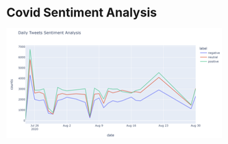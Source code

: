 # Covid Sentiment Analysis

![Sentiment!](https://github.com/chens28/Covid_Sentiment/blob/main/Capture.PNG)
